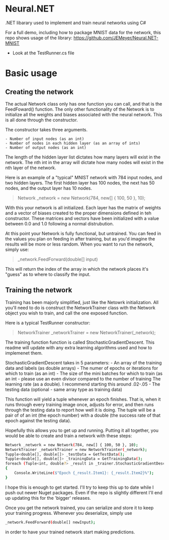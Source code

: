# Neural.NET
.NET libarary used to implement and train neural networks using C#

For a full demo, including how to package MNIST data for the network, this repo shows usage of the library: https://github.com/JEMeyer/Neural.NET-MNIST
* Look at the TestRunner.cs file

# Basic usage
## Creating the network
The actual Network class only has one function you can call, and that is the FeedFoward() function. The only other functionality of the Network is to initialize all the weights and biases associated with the neural network. This is all done through the constructor.

The constructor takes three arguments.

    - Number of input nodes (as an int)
    - Number of nodes in each hidden layer (as an array of ints)
    - Number of output nodes (as an int)
    
The length of the hidden layer list dictates how many layers will exist in the network. The nth int in the array will dictate how many nodes will exist in the nth layer of the network.

Here is an example of a "typical" MNIST network with 784 input nodes, and two hidden layers. The first hidden layer has 100 nodes, the next has 50 nodes, and the output layer has 10 nodes.
 > Network _network = new Network(784, new[] { 100, 50 }, 10);
 
With this your network is all initialized. Each layer has the matrix of weights and a vector of biases created to the proper dimensions defined in teh constructor. These matrices and vectors have been initialized with a value between 0.0 and 1.0 following a normal distrubution.

At this point your Network is fully functional, but untrained. You can feed in the values you plan on feeding in after training, but as you'd imagine the results will be more or less random. When you want to run the network, simply use:
> _network.FeedForward(double[] input)

This will return the index of the array in which the network places it's "guess" as to where to classify the input.
 
 ## Training the network

Training has been majorly simplified, just like the Netowrk initialization. All you'll need to do is construct the NetworkTrainer class with the Network object you wish to train, and call the one exposed function.

Here is a typical TestRunner constructor:
> NetworkTrainer _networkTrainer = new NetworkTrainer(_network);

The training function function is called StochasticGradientDescent. This readme will update with any extra learning algorithms used and how to implemenet them.

StochasticGradientDescent takes in 5 parameters:
    - An array of the training data and labels (as double arrays)
    - The numer of epochs or iterations for which to train (as an int)
    - The size of the mini batches for which to train (as an int - please use an even divisor compared to the number of training
    The learning rate (as a double). I recommend starting this around .02-.05
    - The testing data (optional - same array type as training data)

This function will yield a tuple whenever an epoch finishes. That is, when it runs through every training image once, adjusts for error, and then runs through the testing data to report how well it is doing. The tuple will be a pair of of an int (the epoch number) with a double (the success rate of that epoch against the testing data).

Hopefully this allows you to get up and running. Putting it all together, you would be able to create and train a network with these steps:

``` sh
Network _network = new Network(784, new[] { 100, 50 }, 10);
NetworkTrainer _networkTrainer = new NetworkTrainter(_network);
Tupple<double[], double[]> _testData = GetTestData();
Tupple<double[], double[]> _trainingData = GetTrainingData();
foreach (Tuple<int, double?> _result in _trainer.StochasticGradientDescent(_trainingData, 1000, 100, .05, _testingData))
{
    Console.WriteLine($"Epoch {_result.Item1}: {_result.Item2}%");
}
```

I hope this is enough to get started. I'll try to keep this up to date while I push out newer Nuget packages. Even if the repo is slightly different I'll end up updating this for the 'bigger' releases.

Once you get the network trained, you can serialize and store it to keep your training progress. Whenever you deserialize, simply use 
```sh
_network.FeedForward(double[] newInput);
```
in order to have your trained network start making predictions.
